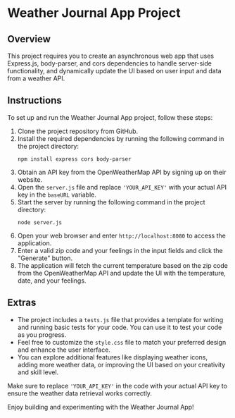 # Weather Journal App Project

## Overview
This project requires you to create an asynchronous web app that uses Express.js, body-parser, and cors dependencies to handle server-side functionality, and dynamically update the UI based on user input and data from a weather API.

## Instructions
To set up and run the Weather Journal App project, follow these steps:

1. Clone the project repository from GitHub.
2. Install the required dependencies by running the following command in the project directory:
   ```
   npm install express cors body-parser
   ```
3. Obtain an API key from the OpenWeatherMap API by signing up on their website.
4. Open the `server.js` file and replace `'YOUR_API_KEY'` with your actual API key in the `baseURL` variable.
5. Start the server by running the following command in the project directory:
   ```
   node server.js
   ```
6. Open your web browser and enter `http://localhost:8080` to access the application.
7. Enter a valid zip code and your feelings in the input fields and click the "Generate" button.
8. The application will fetch the current temperature based on the zip code from the OpenWeatherMap API and update the UI with the temperature, date, and your feelings.

## Extras
- The project includes a `tests.js` file that provides a template for writing and running basic tests for your code. You can use it to test your code as you progress.
- Feel free to customize the `style.css` file to match your preferred design and enhance the user interface.
- You can explore additional features like displaying weather icons, adding more weather data, or improving the UI based on your creativity and skill level.

Make sure to replace `'YOUR_API_KEY'` in the code with your actual API key to ensure the weather data retrieval works correctly.

Enjoy building and experimenting with the Weather Journal App!
